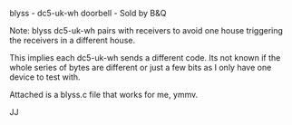blyss - dc5-uk-wh doorbell - Sold by B&Q

Note: blyss dc5-uk-wh pairs with receivers to avoid one house triggering the receivers in a different house.

This implies each dc5-uk-wh sends a different code. Its not known if the whole series of bytes are different or just 
a few bits as I only have one device to test with.

Attached is a blyss.c file that works for me, ymmv.


JJ